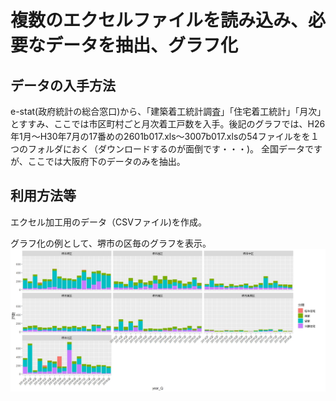 #  複数のエクセルファイルを読み込み、必要なデータを抽出、グラフ化

## データの入手方法
e-stat(政府統計の総合窓口)から、「建築着工統計調査」「住宅着工統計」「月次」とすすみ、ここでは市区町村ごと月次着工戸数を入手。後記のグラフでは、H26年1月～H30年7月の17番めの2601b017.xls～3007b017.xlsの54ファイルをを１つのフォルダにおく（ダウンロードするのが面倒です・・・)。
全国データですが、ここでは大阪府下のデータのみを抽出。

## 利用方法等
エクセル加工用のデータ（CSVファイル)を作成。

グラフ化の例として、堺市の区毎のグラフを表示。
![output_1](images/plot_jutakuchakko.jpeg)
